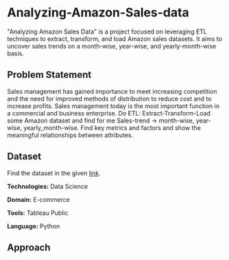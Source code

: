 # Analyzing-Amazon-Sales-data
"Analyzing Amazon Sales Data" is a project focused on leveraging ETL techniques to extract, transform, and load Amazon sales datasets. It aims to uncover sales trends on a month-wise, year-wise, and yearly-month-wise basis.
## Problem Statement
Sales management has gained importance to meet increasing competition and the need for improved methods of distribution to reduce cost and to increase profits. Sales management today is the most important function in a commercial and business
enterprise.
Do ETL: Extract-Transform-Load some Amazon dataset and find for me Sales-trend -> month-wise, year-wise, yearly_month-wise. Find key metrics and factors and show the meaningful relationships between attributes.
## Dataset
Find the dataset in the given [link](https://drive.google.com/drive/folders/1c4XtmLWR-3tmwv17eRv5YsdoScC_kTxr).

**Technologies:**  Data Science

**Domain:** E-commerce

**Tools:** Tableau Public

**Language:** Python

## Approach



